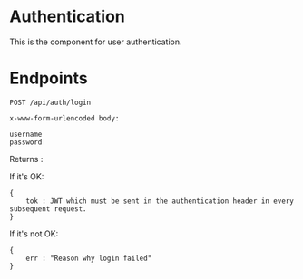 # Authentication

This is the component for user authentication.

# Endpoints

```
POST /api/auth/login

x-www-form-urlencoded body:

username
password

```

Returns :

If it's OK:
```
{
    tok : JWT which must be sent in the authentication header in every subsequent request.
}
```

If it's not OK:

```
{
    err : "Reason why login failed"
}
```



